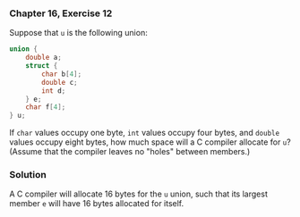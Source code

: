 ### Chapter 16, Exercise 12

Suppose that `u` is the following union:

```c
union {
    double a;
    struct {
        char b[4];
        double c;
        int d;
    } e;
    char f[4];
} u;
```

If `char` values occupy one byte, `int` values occupy four bytes, and `double`
values occupy eight bytes, how much space will a C compiler allocate for `u`?
(Assume that the compiler leaves no "holes" between members.)

### Solution

A C compiler will allocate 16 bytes for the `u` union, such that its largest
member `e` will have 16 bytes allocated for itself.
